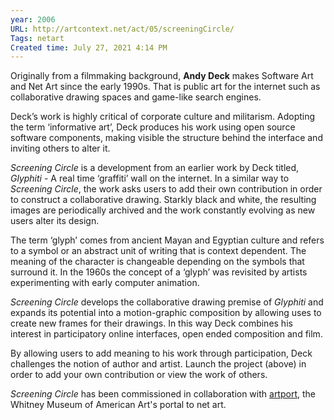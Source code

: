```yaml
---
year: 2006
URL: http://artcontext.net/act/05/screeningCircle/
Tags: netart
Created time: July 27, 2021 4:14 PM
---
```

Originally from a filmmaking background, **Andy Deck** makes Software Art and Net Art since the early 1990s. That is public art for the internet such as collaborative drawing spaces
and game-like search engines.

Deck’s work is highly critical of corporate culture and militarism. Adopting the term ‘informative art’, Deck produces his
work using open source software components, making visible the structure behind the interface and inviting others to alter
it.

*Screening Circle* is a development from an earlier work by Deck titled, *Glyphiti* - A real time ‘graffiti’ wall on the internet. In a similar way to *Screening Circle*, the work asks users to add their own contribution in order to construct a collaborative drawing. Starkly black and white,
the resulting images are periodically archived and the work constantly evolving as new users alter its design.

The term ‘glyph’ comes from ancient Mayan and Egyptian culture and refers to a symbol or an abstract unit of writing that
is context dependent. The meaning of the character is changeable depending on the symbols that surround it. In the 1960s the
concept of a ‘glyph’ was revisited by artists experimenting with early computer animation.

*Screening Circle* develops the collaborative drawing premise of *Glyphiti* and expands its potential into a motion-graphic composition by allowing uses to create new frames for their drawings. In
this way Deck combines his interest in participatory online interfaces, open ended composition and film.

By allowing users to add meaning to his work through participation, Deck challenges the notion of author and artist. Launch
the project (above) in order to add your own contribution or view the work of others.

*Screening Circle* has been commissioned in collaboration with [artport](http://artport.whitney.org/), the Whitney Museum of American Art's portal to net art.
